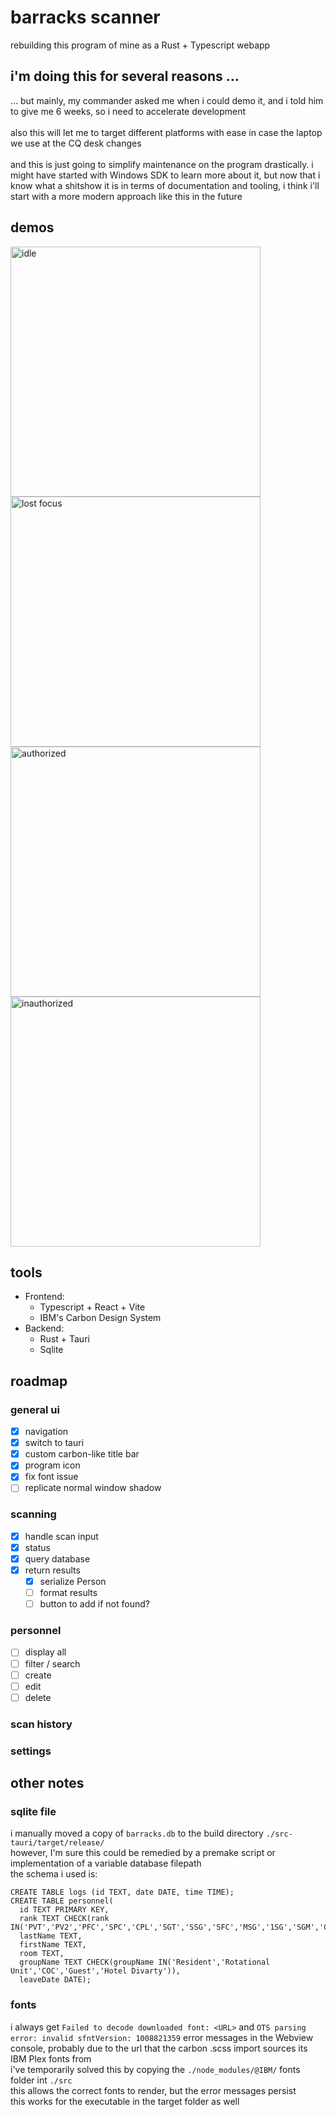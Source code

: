 # barracks scanner
rebuilding this program of mine as a Rust + Typescript webapp

## i'm doing this for several reasons ...
... but mainly, my commander asked me when i could demo it, and i told him to give me 6 weeks, so i need to accelerate development
<br/> <br/>
also this will let me to target different platforms with ease in case the laptop we use at the CQ desk changes
<br/> <br/>
and this is just going to simplify maintenance on the program drastically. i might have started with Windows SDK to learn more about it, but now that i know what a shitshow it is in terms of documentation and tooling, i think i'll start with a more modern approach like this in the future

## demos
<img src="https://github.com/seredomi/barracks-scanner/assets/100106089/2ca2c5b5-5ea3-43af-b8d8-01f9f842ae4e" alt="idle" width="400"/>
<img src="https://github.com/seredomi/barracks-scanner/assets/100106089/08eba6c2-834b-4b8f-9055-a771f72f3033" alt="lost focus" width="400"/>
<img src="https://github.com/seredomi/barracks-scanner/assets/100106089/2b68e1de-6b8b-4c5c-97b6-50b3b92a515c" alt="authorized" width="400"/>
<img src="https://github.com/seredomi/barracks-scanner/assets/100106089/e543f51b-8769-428c-867a-065d7bb4369e" alt="inauthorized" width="400"/>

## tools
- Frontend:
  - Typescript + React + Vite
  - IBM's Carbon Design System
- Backend:
  - Rust + Tauri
  - Sqlite
## roadmap
### general ui
- [x] navigation
- [x] switch to tauri
- [x] custom carbon-like title bar
- [x] program icon
 - [x] fix font issue
 - [ ] replicate normal window shadow
### scanning
- [x] handle scan input
- [x] status
- [x] query database
- [x] return results
  - [x] serialize Person
  - [ ] format results
  - [ ] button to add if not found?
### personnel
- [ ] display all
- [ ] filter / search
- [ ] create
- [ ] edit
- [ ] delete
### scan history
### settings
## other notes
### sqlite file
i manually moved a copy of `barracks.db` to the build directory `./src-tauri/target/release/` <br/>
however, I'm sure this could be remedied by a premake script or implementation of a variable database filepath <br/>
the schema i used is:
```
CREATE TABLE logs (id TEXT, date DATE, time TIME);
CREATE TABLE personnel(
  id TEXT PRIMARY KEY,
  rank TEXT CHECK(rank IN('PVT','PV2','PFC','SPC','CPL','SGT','SSG','SFC','MSG','1SG','SGM','CSM','SMA','WO1','CW2','CW3','CW4','CW5','1LT','2LT','CPT','MAJ','LTC','COL','BG','MG','LTG','GEN','GA','CTR','CIV','')),
  lastName TEXT,
  firstName TEXT,
  room TEXT,
  groupName TEXT CHECK(groupName IN('Resident','Rotational Unit','COC','Guest','Hotel Divarty')),
  leaveDate DATE);
```
### fonts
i always get `Failed to decode downloaded font: <URL>` and `OTS parsing error: invalid sfntVersion: 1008821359` error messages in the Webview console, probably due to the url that the carbon .scss import sources its IBM Plex fonts from <br/>
i've temporarily solved this by copying the `./node_modules/@IBM/` fonts folder int `./src` <br/>
this allows the correct fonts to render, but the error messages persist <br/>
this works for the executable in the target folder as well
